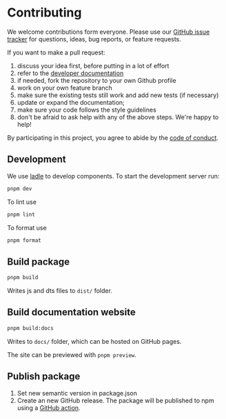 # Contributing

We welcome contributions form everyone. Please use our [GitHub issue
tracker](https://github.com/i-VRESSE/haddock3-webapp/issues) for questions, ideas, bug
reports, or feature requests.

If you want to make a pull request:

1. discuss your idea first, before putting in a lot of effort
1. refer to the [developer
   documentation](https://github.com/i-VRESSE/haddock3-webapp/tree/main#development)
1. if needed, fork the repository to your own Github profile
1. work on your own feature branch
1. make sure the existing tests still work and add new tests (if necessary)
1. update or expand the documentation;
1. make sure your code follows the style guidelines
1. don't be afraid to ask help with any of the above steps. We're happy to help!

By participating in this project, you agree to abide by the [code of
conduct](https://github.com/i-VRESSE/haddock3-webapp/blob/main/CODE_OF_CONDUCT.md).

## Development

We use [ladle](https://ladle.dev/) to develop components. To start the development server run:

```bash
pnpm dev
```

To lint use

```bash
pnpm lint
```

To format use

```bash
pnpm format
```

## Build package

```bash
pnpm build
```

Writes js and dts files to `dist/` folder.

## Build documentation website

```bash
pnpm build:docs
```

Writes to `docs/` folder, which can be hosted on GitHub pages.

The site can be previewed with `pnpm preview`.

## Publish package

1. Set new semantic version in package.json
2. Create an new GitHub release. The package will be published to npm using a [GitHub action](.github/workflows/publish.yml).
